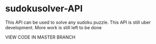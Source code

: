 # sudokusolver-API
This API can be used to solve any sudoku puzzle. This API is still uber development. 
More work is still left to be done



VIEW CODE IN MASTER BRANCH
